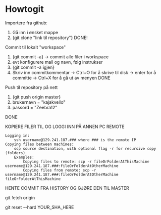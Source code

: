 # Howtogit

Importere fra github:

1. Gå inn i ønsket mappe
2. {git clone "link til repository"}
DONE!


Commit til lokalt "workspace"

1. {git commit -a}  -> commit alle filer i workspace
2. evt konfigurere mail og navn, følg instrukser
3. {git commit -a igjen}
4. Skriv inn commitkommentar -> Ctrl+O for å skrive til disk -> enter for å committe -> Ctrl+X for å gå ut av menyen
DONE

Push til repository på nett

1. {git push origin master}
2. brukernavn = "kajakvello"
3. passord = "Zeebra12"

DONE

KOPIERE FILER TIL OG LOGGI INN PÅ ANNEN PC REMOTE

    Logging in:
        ssh username@129.241.187.### where ### is the remote IP
    Copying files between machines:
        scp source destination, with optional flag -r for recursive copy (folders)
        Examples:
            Copying files to remote: scp -r fileOrFolderAtThisMachine username@129.241.187.###:fileOrFolderAtOtherMachine
            Copying files from remote: scp -r username@129.241.187.###:fileOrFolderAtOtherMachine fileOrFolderAtThisMachine
            
            
            
HENTE COMMIT FRA HISTORY OG GJØRE DEN TIL MASTER

git fetch origin

git reset --hard YOUR_SHA_HERE
